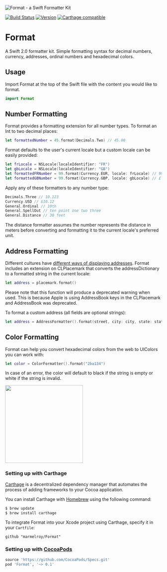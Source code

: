 ![Format - a Swift Formatter Kit](https://cloud.githubusercontent.com/assets/889949/11407879/e18e5834-93b5-11e5-9d53-31a25d0d97df.png)

[![Build Status](https://travis-ci.org/marmelroy/Format.svg?branch=master)](https://travis-ci.org/marmelroy/Format) [![Version](http://img.shields.io/cocoapods/v/Format.svg)](http://cocoapods.org/?q=Format)
[![Carthage compatible](https://img.shields.io/badge/Carthage-compatible-4BC51D.svg?style=flat)](https://github.com/Carthage/Carthage)

# Format
A Swift 2.0 formatter kit. Simple formatting syntax for decimal numbers, currency, addresses, ordinal numbers and hexadecimal colors.

## Usage

Import Format at the top of the Swift file with the content you would like to format.

```swift
import Format
```

## Number Formatting

Format provides a formatting extension for all number types. To format an Int to two decimal places:
```swift
let formattedNumber = 45.format(Decimals.Two) // 45.00
```

Format defaults to the user's current locale but a custom locale can be easily provided:
```swift
let frLocale = NSLocale(localeIdentifier: "FR")
let gbLocale = NSLocale(localeIdentifier: "GB")
let formattedFRNumber = 99.format(Currency.EUR, locale: frLocale) // 99,00 €
let formattedGBNumber = 99.format(Currency.GBP, locale: gbLocale) // £ 99.00
```

Apply any of these formatters to any number type:
```swift
Decimals.Three // 10.123
Currency.USD // $10.12
General.Ordinal // 10th
General.SpellOut // ten point one two three
General.Distance // 30 feet
```

The distance formatter assumes the number represents the distance in meters before converting and formatting it to the current locale's preferred unit.

## Address Formatting

Different cultures have [different ways of displaying addresses](https://en.wikipedia.org/wiki/Address_(geography)#Address_format). Format includes an extension on CLPlacemark that converts the addressDictionary to a formatted string in the current locale:

```swift
let address = placemark.format()
```
Please note that this function will produce a deprecated warning when used. This is because Apple is using AddressBook keys in the CLPlacemark and AddressBook was deprecated.

To format a custom address (all fields are optional strings):

```swift
let address = AddressFormatter().format(street, city: city, state: state, postalCode: postalCode, country: country, ISOCountryCode: ISOCountryCode)
```

## Color Formatting

Format can help you convert hexadecimal colors from the web to UIColors you can work with:

```swift
let color = ColorFormatter().format("2ba134")
```

In case of an error, the color will default to black if the string is empty or white if the string is invalid.

<img src="http://i.giphy.com/xTk9ZGhCRxuctoWjDO.gif" width="250">

### Setting up with Carthage

[Carthage](https://github.com/Carthage/Carthage) is a decentralized dependency manager that automates the process of adding frameworks to your Cocoa application.

You can install Carthage with [Homebrew](http://brew.sh/) using the following command:

```bash
$ brew update
$ brew install carthage
```

To integrate Format into your Xcode project using Carthage, specify it in your `Cartfile`:

```ogdl
github "marmelroy/Format"
```

### Setting up with [CocoaPods](http://cocoapods.org/?q=PhoneNumberKit)
```ruby
source 'https://github.com/CocoaPods/Specs.git'
pod 'Format', '~> 0.1'
```
